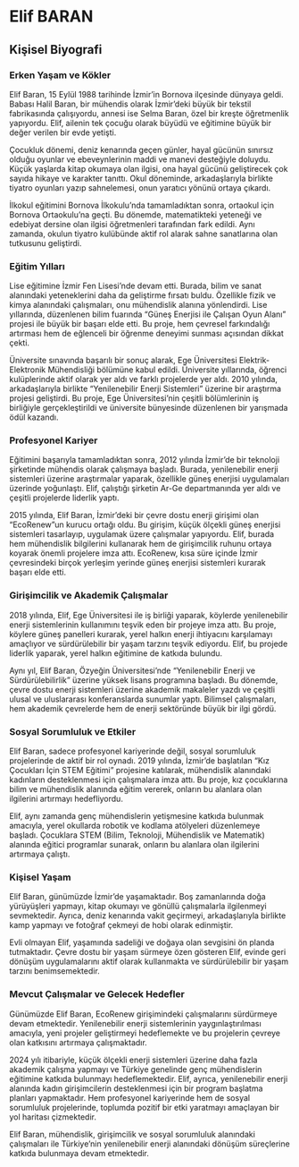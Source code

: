 # Elif BARAN

## Kişisel Biyografi

### Erken Yaşam ve Kökler

Elif Baran, 15 Eylül 1988 tarihinde İzmir’in Bornova ilçesinde dünyaya geldi. Babası Halil Baran, bir mühendis olarak İzmir’deki büyük bir tekstil fabrikasında çalışıyordu, annesi ise Selma Baran, özel bir kreşte öğretmenlik yapıyordu. Elif, ailenin tek çocuğu olarak büyüdü ve eğitimine büyük bir değer verilen bir evde yetişti.

Çocukluk dönemi, deniz kenarında geçen günler, hayal gücünün sınırsız olduğu oyunlar ve ebeveynlerinin maddi ve manevi desteğiyle doluydu. Küçük yaşlarda kitap okumaya olan ilgisi, ona hayal gücünü geliştirecek çok sayıda hikaye ve karakter tanıttı. Okul döneminde, arkadaşlarıyla birlikte tiyatro oyunları yazıp sahnelemesi, onun yaratıcı yönünü ortaya çıkardı.

İlkokul eğitimini Bornova İlkokulu’nda tamamladıktan sonra, ortaokul için Bornova Ortaokulu’na geçti. Bu dönemde, matematikteki yeteneği ve edebiyat dersine olan ilgisi öğretmenleri tarafından fark edildi. Aynı zamanda, okulun tiyatro kulübünde aktif rol alarak sahne sanatlarına olan tutkusunu geliştirdi.

### Eğitim Yılları

Lise eğitimine İzmir Fen Lisesi’nde devam etti. Burada, bilim ve sanat alanındaki yeteneklerini daha da geliştirme fırsatı buldu. Özellikle fizik ve kimya alanındaki çalışmaları, onu mühendislik alanına yönlendirdi. Lise yıllarında, düzenlenen bilim fuarında “Güneş Enerjisi ile Çalışan Oyun Alanı” projesi ile büyük bir başarı elde etti. Bu proje, hem çevresel farkındalığı artırması hem de eğlenceli bir öğrenme deneyimi sunması açısından dikkat çekti.

Üniversite sınavında başarılı bir sonuç alarak, Ege Üniversitesi Elektrik-Elektronik Mühendisliği bölümüne kabul edildi. Üniversite yıllarında, öğrenci kulüplerinde aktif olarak yer aldı ve farklı projelerde yer aldı. 2010 yılında, arkadaşlarıyla birlikte “Yenilenebilir Enerji Sistemleri” üzerine bir araştırma projesi geliştirdi. Bu proje, Ege Üniversitesi’nin çeşitli bölümlerinin iş birliğiyle gerçekleştirildi ve üniversite bünyesinde düzenlenen bir yarışmada ödül kazandı.

### Profesyonel Kariyer

Eğitimini başarıyla tamamladıktan sonra, 2012 yılında İzmir’de bir teknoloji şirketinde mühendis olarak çalışmaya başladı. Burada, yenilenebilir enerji sistemleri üzerine araştırmalar yaparak, özellikle güneş enerjisi uygulamaları üzerinde yoğunlaştı. Elif, çalıştığı şirketin Ar-Ge departmanında yer aldı ve çeşitli projelerde liderlik yaptı.

2015 yılında, Elif Baran, İzmir’deki bir çevre dostu enerji girişimi olan “EcoRenew”un kurucu ortağı oldu. Bu girişim, küçük ölçekli güneş enerjisi sistemleri tasarlayıp, uygulamak üzere çalışmalar yapıyordu. Elif, burada hem mühendislik bilgilerini kullanarak hem de girişimcilik ruhunu ortaya koyarak önemli projelere imza attı. EcoRenew, kısa süre içinde İzmir çevresindeki birçok yerleşim yerinde güneş enerjisi sistemleri kurarak başarı elde etti.

### Girişimcilik ve Akademik Çalışmalar

2018 yılında, Elif, Ege Üniversitesi ile iş birliği yaparak, köylerde yenilenebilir enerji sistemlerinin kullanımını teşvik eden bir projeye imza attı. Bu proje, köylere güneş panelleri kurarak, yerel halkın enerji ihtiyacını karşılamayı amaçlıyor ve sürdürülebilir bir yaşam tarzını teşvik ediyordu. Elif, bu projede liderlik yaparak, yerel halkın eğitimine de katkıda bulundu.

Aynı yıl, Elif Baran, Özyeğin Üniversitesi’nde “Yenilenebilir Enerji ve Sürdürülebilirlik” üzerine yüksek lisans programına başladı. Bu dönemde, çevre dostu enerji sistemleri üzerine akademik makaleler yazdı ve çeşitli ulusal ve uluslararası konferanslarda sunumlar yaptı. Bilimsel çalışmaları, hem akademik çevrelerde hem de enerji sektöründe büyük bir ilgi gördü.

### Sosyal Sorumluluk ve Etkiler

Elif Baran, sadece profesyonel kariyerinde değil, sosyal sorumluluk projelerinde de aktif bir rol oynadı. 2019 yılında, İzmir’de başlatılan “Kız Çocukları İçin STEM Eğitimi” projesine katılarak, mühendislik alanındaki kadınların desteklenmesi için çalışmalara imza attı. Bu proje, kız çocuklarına bilim ve mühendislik alanında eğitim vererek, onların bu alanlara olan ilgilerini artırmayı hedefliyordu.

Elif, aynı zamanda genç mühendislerin yetişmesine katkıda bulunmak amacıyla, yerel okullarda robotik ve kodlama atölyeleri düzenlemeye başladı. Çocuklara STEM (Bilim, Teknoloji, Mühendislik ve Matematik) alanında eğitici programlar sunarak, onların bu alanlara olan ilgilerini artırmaya çalıştı.

### Kişisel Yaşam

Elif Baran, günümüzde İzmir’de yaşamaktadır. Boş zamanlarında doğa yürüyüşleri yapmayı, kitap okumayı ve gönüllü çalışmalarla ilgilenmeyi sevmektedir. Ayrıca, deniz kenarında vakit geçirmeyi, arkadaşlarıyla birlikte kamp yapmayı ve fotoğraf çekmeyi de hobi olarak edinmiştir.

Evli olmayan Elif, yaşamında sadeliği ve doğaya olan sevgisini ön planda tutmaktadır. Çevre dostu bir yaşam sürmeye özen gösteren Elif, evinde geri dönüşüm uygulamalarını aktif olarak kullanmakta ve sürdürülebilir bir yaşam tarzını benimsemektedir.

### Mevcut Çalışmalar ve Gelecek Hedefler

Günümüzde Elif Baran, EcoRenew girişimindeki çalışmalarını sürdürmeye devam etmektedir. Yenilenebilir enerji sistemlerinin yaygınlaştırılması amacıyla, yeni projeler geliştirmeyi hedeflemekte ve bu projelerin çevreye olan katkısını artırmaya çalışmaktadır.

2024 yılı itibariyle, küçük ölçekli enerji sistemleri üzerine daha fazla akademik çalışma yapmayı ve Türkiye genelinde genç mühendislerin eğitimine katkıda bulunmayı hedeflemektedir. Elif, ayrıca, yenilenebilir enerji alanında kadın girişimcilerin desteklenmesi için bir program başlatma planları yapmaktadır. Hem profesyonel kariyerinde hem de sosyal sorumluluk projelerinde, toplumda pozitif bir etki yaratmayı amaçlayan bir yol haritası çizmektedir.

Elif Baran, mühendislik, girişimcilik ve sosyal sorumluluk alanındaki çalışmaları ile Türkiye’nin yenilenebilir enerji alanındaki dönüşüm süreçlerine katkıda bulunmaya devam etmektedir.
